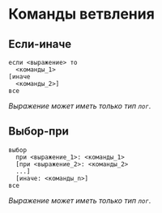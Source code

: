 <h1>Команды ветвления</h1>

<h2>Если-иначе</h2>

```kumir
если <выражение> то
  <команды_1>
[иначе
  <команды_2>]
все
```

<i>Выражение может иметь только тип <code>лог</code>.</i>

<h2>Выбор-при</h2>

```kumir
выбор
  при <выражение_1>: <команды_1>
  [при <выражение_2>: <команды_2>
  ...]
  [иначе: <команды_n>]
все
```

<i>Выражение может иметь только тип <code>лог</code>.</i>
